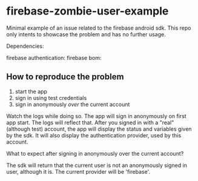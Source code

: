# firebase-zombie-user-example

Minimal example of an issue related to the 
firebase android sdk. 
This repo only intents to showcase the problem
and has no further usage.

Dependencies:

firebase authentication: 
firebase bom: 

## How to reproduce the problem

1. start the app 
2. sign in using test credentials
3. sign in anonymously _over_ the current account

Watch the logs while doing so. 
The app will sign in anonymously on first app start. 
The logs will reflect that.
After you signed in with a "real" (although test) account,
the app will display the status and variables given by the sdk.
It will also display the authentication provider, used by this account.

What to expect after signing in anonymously over the current account?

The sdk will return that the current user is not an anonymously signed in user,
although it is. The current provider will be 'firebase'.


